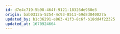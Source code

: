 ```yaml
---
id: d7e4c719-5b98-464f-9121-18326de980e3
origin: bab0312a-5254-4c93-8511-69d8d040027a
updated_by: b1c36291-e863-41f3-8c6f-b18dd4f22325
updated_at: 1670924664
---
```

